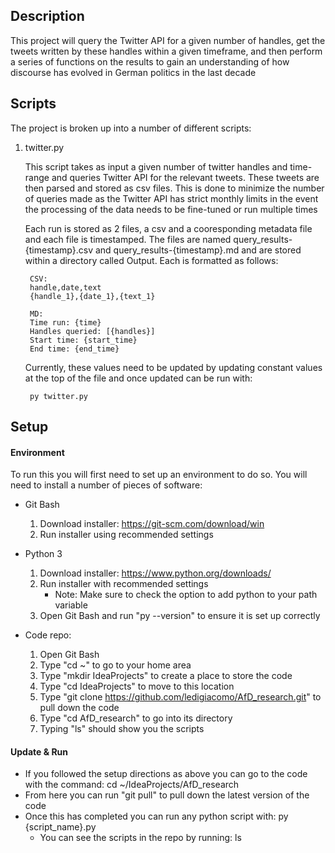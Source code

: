 ## Description

This project will query the Twitter API for a given number of handles, get the tweets
written by these handles within a given timeframe, and then perform a series of functions 
on the results to gain an understanding of how discourse has evolved in German politics in 
the last decade

## Scripts

The project is broken up into a number of different scripts:

1. twitter.py

	This script takes as input a given number of twitter handles and time-range and queries 
	Twitter API for the relevant tweets. These tweets are then parsed and stored as csv 
	files. This is done to minimize the number of queries made as the Twitter API has 
	strict monthly limits in the event the processing of the data needs to be fine-tuned 
	or run multiple times

	Each run is stored as 2 files, a csv and a cooresponding metadata file and 
	each file is timestamped. The files are named query_results-{timestamp}.csv and
	query_results-{timestamp}.md and are stored within a directory called Output. Each 
	is formatted as follows:

		CSV:
		handle,date,text
		{handle_1},{date_1},{text_1}

		MD:
		Time run: {time}
		Handles queried: [{handles}]
		Start time: {start_time}
		End time: {end_time}

	Currently, these values need to be updated by updating constant values at the top of 
	the file and once updated can be run with: 

		py twitter.py

## Setup

#### Environment

To run this you will first need to set up an environment to do so. You will need to install a number of pieces of software:
* Git Bash
	1. Download installer: https://git-scm.com/download/win
	2. Run installer using recommended settings
* Python 3 
	1. Download installer: https://www.python.org/downloads/
	2. Run installer with recommended settings
		* Note: Make sure to check the option to add python to your path variable
	3. Open Git Bash and run "py --version" to ensure it is set up correctly 

* Code repo:
	1. Open Git Bash
	2. Type "cd ~" to go to your home area
	3. Type "mkdir IdeaProjects" to create a place to store the code
	4. Type "cd IdeaProjects" to move to this location
	5. Type "git clone https://github.com/ledigiacomo/AfD_research.git" to pull down the code
	6. Type "cd AfD_research" to go into its directory 
	7. Typing "ls" should show you the scripts

#### Update & Run
* If you followed the setup directions as above you can go to the code with the command: cd ~/IdeaProjects/AfD_research
* From here you can run "git pull" to pull down the latest version of the code
* Once this has completed you can run any python script with: py {script_name}.py
	* You can see the scripts in the repo by running: ls

